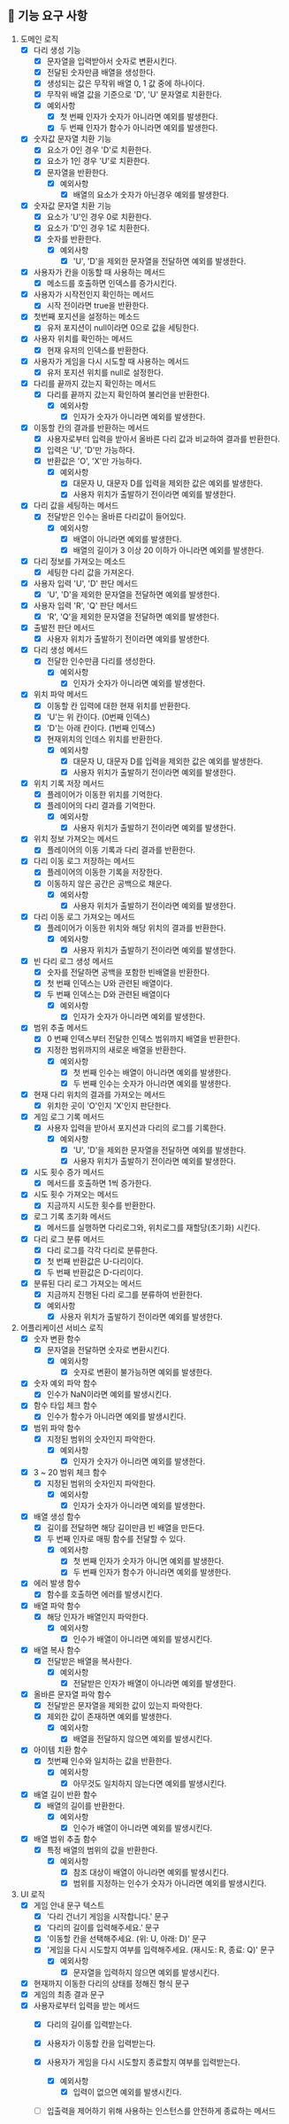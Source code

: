 
## 🚀  기능 요구 사항

 1. 도메인 로직
	- [x] 다리 생성 기능
		- [x] 문자열을 입력받아서 숫자로 변환시킨다.
		- [x] 전달된 숫자만큼 배열을 생성한다.
		- [x] 생성되는 값은 무작위 배열 0, 1 값 중에 하나이다.
		- [x] 무작위 배열 값을 기준으로 'D', 'U' 문자열로 치환한다.
		- [x] 예외사항
			- [x] 첫 번째 인자가 숫자가 아니라면 예외를 발생한다.
			- [x] 두 번째 인자가 함수가 아니라면 예외를 발생한다.
     - [x] 숫자값 문자열 치환 기능
	     - [x] 요소가 0인 경우 'D'로 치환한다.
	     - [x] 요소가 1인 경우 'U'로 치환한다.
	     - [x] 문자열을 반환한다.
			 - [x] 예외사항
				 - [x] 배열의 요소가 숫자가 아닌경우 예외를 발생한다.
     - [x] 숫자값 문자열 치환 기능
	     - [x] 요소가 'U'인 경우 0로 치환한다.
	     - [x] 요소가 'D'인 경우 1로 치환한다.
	     - [x] 숫자를 반환한다.
			 - [x] 예외사항
				 - [x] 'U', 'D'을 제외한 문자열을 전달하면 예외를 발생한다.
	 - [x] 사용자가 칸을 이동할 때 사용하는 메서드
    	 - [x] 메소드를 호출하면 인덱스를 증가시킨다.
     - [x] 사용자가 시작전인지 확인하는 메서드
         - [x] 시작 전이라면 true을 반환한다.
     - [x] 첫번째 포지션을 설정하는 메소드
         - [x] 유저 포지션이 null이라면 0으로 값을 세팅한다.
     - [x] 사용자 위치를 확인하는 메서드
         - [x] 현재 유저의 인덱스를 반환한다.
     - [x] 사용자가 게임을 다시 시도할 때 사용하는 메서드
         - [x] 유저 포지션 위치를 null로 설정한다.
     - [x] 다리를 끝까지 갔는지 확인하는 메서드
         - [x] 다리를 끝까지 갔는지 확인하여 불리언을 반환한다.
             - [x] 예외사항
               - [x] 인자가 숫자가 아니라면 예외를 발생한다.
     - [x] 이동할 칸의 결과를 반환하는 메서드
         - [x] 사용자로부터 입력을 받아서 올바른 다리 값과 비교하여 결과를 반환한다.
         - [x] 입력은 'U', 'D'만 가능하다.
         - [x] 반환값은 'O', 'X'만 가능하다.
             - [x] 예외사항
               - [x] 대문자 U, 대문자 D를 입력을 제외한 값은 예외를 발생한다.
               - [x] 사용자 위치가 출발하기 전이라면 예외를 발생한다.
     - [x] 다리 값을 세팅하는 메서드
         - [x] 전달받은 인수는 올바른 다리값이 들어있다.
             - [x] 예외사항
               - [x] 배열이 아니라면 예외를 발생한다.
               - [x] 배열의 길이가 3 이상 20 이하가 아니라면 예외를 발생한다.
     - [x] 다리 정보를 가져오는 메소드
         - [x] 세팅한 다리 값을 가져온다.
     - [x] 사용자 입력 'U', 'D' 판단 메서드
         - [x] 'U', 'D'을 제외한 문자열을 전달하면 예외를 발생한다.
     - [x] 사용자 입력 'R', 'Q' 판단 메서드
         - [x] 'R', 'Q'을 제외한 문자열을 전달하면 예외를 발생한다.
     - [x] 출발전 판단 메서드
         - [x] 사용자 위치가 출발하기 전이라면 예외를 발생한다.
     - [x] 다리 생성 메서드
         - [x] 전달한 인수만큼 다리를 생성한다.
             - [x] 예외사항
  			   - [x] 인자가 숫자가 아니라면 예외를 발생한다.
     - [x] 위치 파악 메서드
         - [x] 이동할 칸 입력에 대한 현재 위치를 반환한다.
         - [x] 'U'는 위 칸이다. (0번째 인덱스)
         - [x] 'D'는 아래 칸이다. (1번째 인덱스)
         - [x] 현재위치의 인데스 위치를 반환한다.
             - [x] 예외사항
               - [x] 대문자 U, 대문자 D를 입력을 제외한 값은 예외를 발생한다.
               - [x] 사용자 위치가 출발하기 전이라면 예외를 발생한다.
     - [x] 위치 기록 저장 메서드
         - [x] 플레이어가 이동한 위치를 기억한다.
         - [x] 플레이어의 다리 결과를 기억한다.
             - [x] 예외사항
               - [x] 사용자 위치가 출발하기 전이라면 예외를 발생한다.
     - [x] 위치 정보 가져오는 메서드
         - [x] 플레이어의 이동 기록과 다리 결과를 반환한다.
     - [x] 다리 이동 로그 저장하는 메서드
         - [x] 플레이어의 이동한 기록을 저장한다.
         - [x] 이동하지 않은 공간은 공백으로 채운다.
             - [x] 예외사항
               - [x] 사용자 위치가 출발하기 전이라면 예외를 발생한다.
     - [x] 다리 이동 로그 가져오는 메서드
         - [x] 플레이어가 이동한 위치와 해당 위치의 결과를 반환한다.
             - [x] 예외사항
               - [x] 사용자 위치가 출발하기 전이라면 예외를 발생한다.
     - [x] 빈 다리 로그 생성 메서드
         - [x] 숫자를 전달하면 공백을 포함한 빈배열을 반환한다.
         - [x] 첫 번째 인덱스는 U와 관련된 배열이다.
         - [x] 두 번째 인덱스는 D와 관련된 배열이다
             - [x] 예외사항
               - [x] 인자가 숫자가 아니라면 예외를 발생한다.
     - [x] 범위 추출 메서드
         - [x] 0 번째 인덱스부터 전달한 인덱스 범위까지 배열을 반환한다.
         - [x] 지정한 범위까지의 새로운 배열을 반환한다.
             - [x] 예외사항
               - [x] 첫 번째 인수는 배열이 아니라면 예외를 발생한다.
               - [x] 두 번째 인수는 숫자가 아니라면 예외를 발생한다.
     - [x] 현재 다리 위치의 결과를 가져오는 메서드
         - [x] 위치한 곳이 'O'인지 'X'인지 판단한다.
     - [x] 게임 로그 기록 메서드
         - [x] 사용자 입력을 받아서 포지션과 다리의 로그를 기록한다.
             - [x] 예외사항
               - [x] 'U', 'D'을 제외한 문자열을 전달하면 예외를 발생한다.
               - [x] 사용자 위치가 출발하기 전이라면 예외를 발생한다.
     - [x] 시도 횟수 증가 메서드
         - [x] 메서드를 호출하면 1씩 증가한다.
     - [x] 시도 횟수 가져오는 메서드
         - [x] 지금까지 시도한 횟수를 반환한다.
     - [x] 로그 기록 초기화 메서드
         - [x] 메서드를 실행하면 다리로그와, 위치로그를 재할당(초기화) 시킨다.
     - [x] 다리 로그 분류 메서드
         - [x] 다리 로그를 각각 다리로 분류한다.
         - [x] 첫 번째 반환값은 U-다리이다.
         - [x] 두 번째 반환값은 D-다리이다.
     - [x] 분류된 다리 로그 가져오는 메서드
         - [x] 지금까지 진행된 다리 로그를 분류하여 반환한다.
         - [x] 예외사항
           - [x] 사용자 위치가 출발하기 전이라면 예외를 발생한다.
2.  어플리케이션 서비스 로직
	 - [x] 숫자 변환 함수
		 - [x] 문자열을 전달하면 숫자로 변환시킨다.
			 - [x] 예외사항
				 - [x] 숫자로 변환이 불가능하면 예외를 발생한다.
	 - [x] 숫자 예외 파악 함수
		 - [x] 인수가 NaN이라면 예외를 발생시킨다.
	 - [x] 함수 타입 체크 함수
		 - [x] 인수가 함수가 아니라면 예외를 발생시킨다.
     - [x] 범위 파악 함수
	     - [x] 지정된 범위의 숫자인지 파악한다.
		     - [x] 예외사항
			     - [x] 인자가 숫자가 아니라면 예외를 발생한다.
     - [x] 3 ~ 20 범위 체크 함수
	     - [x] 지정된 범위의 숫자인지 파악한다.
		     - [x] 예외사항
			     - [x] 인자가 숫자가 아니라면 예외를 발생한다.
     - [x] 배열 생성 함수
	     - [x] 길이를 전달하면 해당 길이만큼 빈 배열을 만든다.
	     - [x] 두 번째 인자로 매핑 함수를 전달할 수 있다.
			 - [x] 예외사항
				 - [x] 첫 번째 인자가 숫자가 아니면 예외를 발생한다.
				 - [x] 두 번째 인자가 함수가 아니라면 예외를 발생한다.
     - [x] 에러 발생 함수
         - [x] 함수를 호출하면 에러를 발생시킨다.
	 - [x] 배열 파악 함수
    	 - [x] 해당 인자가 배열인지 파악한다.
    	     - [x] 예외사항
		         - [x] 인수가 배열이 아니라면 예외를 발생시킨다.
     - [x] 배열 복사 함수
         - [x] 전달받은 배열을 복사한다.
             - [x] 예외사항
                 - [x] 전달받은 인자가 배열이 아니라면 예외를 발생한다.
     - [x] 올바른 문자열 파악 함수
         - [x] 전달받은 문자열을 제외한 값이 있는지 파악한다.
         - [x] 제외한 값이 존재하면 예외를 발생한다.
             - [x] 예외사항
                 - [x] 배열을 전달하지 않으면 예외를 발생시킨다.
     - [x] 아이템 치환 함수
         - [x] 첫번째 인수와 일치하는 값을 반환한다.
             - [x] 예외사항
                 - [x] 아무것도 일치하지 않는다면 예외를 발생시킨다.
     - [x] 배열 길이 반환 함수
         - [x] 배열의 길이를 반환한다.
             - [x] 예외사항
                 - [x] 인수가 배열이 아니라면 예외를 발생시킨다.
     - [x] 배열 범위 추출 함수
         - [x] 특정 배열의 범위의 값을 반환한다.
             - [x] 예외사항
                 - [x] 참조 대상이 배열이 아니라면 예외를 발생시킨다.
                 - [x] 범위를 지정하는 인수가 숫자가 아니라면 예외를 발생시킨다.

3.  UI 로직
     - [x] 게임 안내 문구 텍스트
       - [x] '다리 건너기 게임을 시작합니다.' 문구
       - [x] '다리의 길이를 입력해주세요.' 문구
       - [x] '이동할 칸을 선택해주세요. (위: U, 아래: D)' 문구
       - [x] '게임을 다시 시도할지 여부를 입력해주세요. (재시도: R, 종료: Q)' 문구
           - [x] 예외사항
               - [x] 문자열을 입력하지 않으면 예외를 발생시킨다.
     - [x] 현재까지 이동한 다리의 상태를 정해진 형식 문구
     - [x] 게임의 최종 결과 문구
     - [x] 사용자로부터 입력을 받는 메서드
       - [x] 다리의 길이를 입력받는다.
       - [x] 사용자가 이동할 칸을 입력받는다.
       - [x] 사용자가 게임을 다시 시도할지 종료할지 여부를 입력받는다.
           - [x] 예외사항
               - [x] 입력이 없으면 예외를 발생시킨다.
       - [ ] 입출력을 제어하기 위해 사용하는 인스턴스를 안전하게 종료하는 메서드

